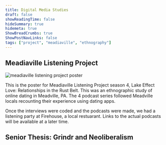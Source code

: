 ```yaml
---
title: Digital Media Studies
draft: false
showReadingTime: false
hideSummary: true
hidemeta: true
ShowBreadCrumbs: true
ShowPostNavLinks: false
tags: ["project", "meadiaville", "ethnography"]
---
```


## Meadiaville Listening Project

![meadiaville listening project poster](/postcardmeadiaville-1.png)


This is the poster for Meadiaville Listening Project season 4, Lake Effect Love: Relationships in the Rust Belt. This was an ethnographic study of online dating in Meadville, PA. The 4 podcast series followed Meadville locals recounting their experience using dating apps. 

Once the interviews were coded and the podcasts were made, we had a listening party at Firehouse, a local restuarant. Links to the actual podcasts will be available at a later time.

## Senior Thesis: Grindr and Neoliberalism

